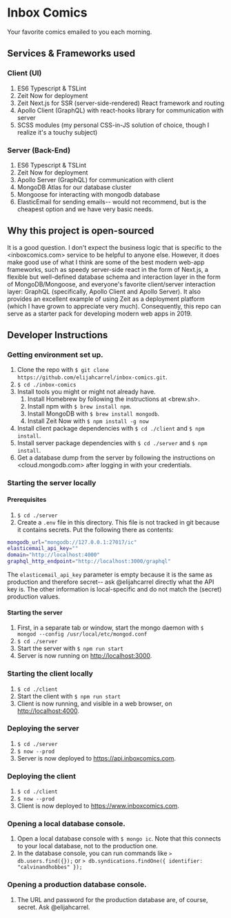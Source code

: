 # Inbox Comics
Your favorite comics emailed to you each morning.

## Services & Frameworks used
### Client (UI)
1. ES6 Typescript & TSLint
1. Zeit Now for deployment
1. Zeit Next.js for SSR (server-side-rendered) React framework and routing
1. Apollo Client (GraphQL) with react-hooks library for communication with server
1. SCSS modules (my personal CSS-in-JS solution of choice, though I realize it's a touchy subject)
### Server (Back-End)
1. ES6 Typescript & TSLint
1. Zeit Now for deployment
1. Apollo Server (GraphQL) for communication with client
1. MongoDB Atlas for our database cluster
1. Mongoose for interacting with mongodb database
1. ElasticEmail for sending emails-- would not recommend, but is the cheapest option and we have very basic needs.

## Why this project is open-sourced
It is a good question. I don't expect the business logic that is specific to the <inboxcomics.com> service to be helpful
to anyone else. However, it does make good use of what I think are some of the best modern web-app frameworks, such as
speedy server-side react in the form of Next.js, a flexible but well-defined database schema and interaction layer in
the form of MongoDB/Mongoose, and everyone's favorite client/server interaction layer: GraphQL (specifically, Apollo
Client and Apollo Server). It also provides an excellent example of using Zeit as a deployment platform (which I have
grown to appreciate very much). Consequently, this repo can serve as a starter pack for developing modern web apps in
2019.
  
## Developer Instructions
### Getting environment set up.
1. Clone the repo with `$ git clone https://github.com/elijahcarrel/inbox-comics.git`.
1. `$ cd ./inbox-comics`
1. Install tools you might or might not already have.
    1. Install Homebrew by following the instructions at <brew.sh>.
    1. Install npm with `$ brew install npm`.
    1. Install MongoDB with `$ brew install mongodb`.
    1. Install Zeit Now with `$ npm install -g now`
1. Install client package dependencies with `$ cd ./client` and `$ npm install`.
1. Install server package dependencies with `$ cd ./server` and `$ npm install`.
1. Get a database dump from the server by following the instructions on <cloud.mongodb.com> after logging in with
   your credentials.

### Starting the server locally
#### Prerequisites
1. `$ cd ./server`
1. Create a `.env` file in this directory. This file is not tracked in git because it contains secrets. Put the
   following there as contents:
```bash
mongodb_url="mongodb://127.0.0.1:27017/ic"
elasticemail_api_key=""
domain="http://localhost:4000"
graphql_http_endpoint="http://localhost:3000/graphql"
```
   The `elasticemail_api_key` parameter is empty because it is the same as production and therefore secret-- ask
   @elijahcarrel directly what the API key is. The other information is local-specific and do not match the (secret)
   production values. 
#### Starting the server
1. First, in a separate tab or window, start the mongo daemon with `$ mongod --config /usr/local/etc/mongod.conf` 
1. `$ cd ./server`
1. Start the server with `$ npm run start`
1. Server is now running on <http://localhost:3000>.

### Starting the client locally
1. `$ cd ./client`
1. Start the client with `$ npm run start`
1. Client is now running, and visible in a web browser, on <http://localhost:4000>.

### Deploying the server
1. `$ cd ./server`
1. `$ now --prod`
1. Server is now deployed to <https://api.inboxcomics.com>.

### Deploying the client
1. `$ cd ./client`
1. `$ now --prod`
1. Client is now deployed to <https://www.inboxcomics.com>.

### Opening a local database console.
1. Open a local database console with `$ mongo ic`. Note that this connects to your local database, not to the production one.
1. In the database console, you can run commands like `> db.users.find({});` or `> db.syndications.findOne({ identifier: "calvinandhobbes" });`

### Opening a production database console.
1. The URL and password for the production database are, of course, secret. Ask @elijahcarrel.

